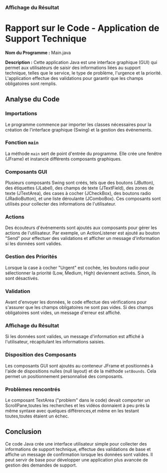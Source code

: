 ### Affichage du Résultat
# Rapport sur le Code - Application de Support Technique
**Nom du Programme :** Main.java

**Description :** Cette application Java est une interface graphique (GUI) qui permet aux utilisateurs de saisir des informations liées au support technique, telles que le service, le type de problème, l'urgence et la priorité. L'application effectue des validations pour garantir que les champs obligatoires sont remplis.

## Analyse du Code

### Importations
Le programme commence par importer les classes nécessaires pour la création de l'interface graphique (Swing) et la gestion des événements.

### Fonction `main`
La méthode `main` sert de point d'entrée du programme. Elle crée une fenêtre (JFrame) et instancie différents composants graphiques.

### Composants GUI
Plusieurs composants Swing sont créés, tels que des boutons (JButton), des étiquettes (JLabel), des champs de texte (JTextField), des zones de texte (JTextArea), des cases à cocher (JCheckBox), des boutons radio (JRadioButton), et une liste déroulante (JComboBox). Ces composants sont utilisés pour collecter des informations de l'utilisateur.

### Actions
Des écouteurs d'événements sont ajoutés aux composants pour gérer les actions de l'utilisateur. Par exemple, un ActionListener est ajouté au bouton "Send" pour effectuer des validations et afficher un message d'information si les données sont valides.

### Gestion des Priorités
Lorsque la case à cocher "Urgent" est cochée, les boutons radio pour sélectionner la priorité (Low, Medium, High) deviennent activés. Sinon, ils sont désactivés.

### Validation
Avant d'envoyer les données, le code effectue des vérifications pour s'assurer que les champs obligatoires ne sont pas vides. Si des champs obligatoires sont vides, un message d'erreur est affiché.

### Affichage du Résultat
Si les données sont valides, un message d'information est affiché à l'utilisateur, récapitulant les informations saisies.

### Disposition des Composants
Les composants GUI sont ajoutés au conteneur JFrame et positionnés à l'aide de dispositions nulles (null layout) et de la méthode `setBounds`. Cela permet un positionnement personnalisé des composants.

### Problèmes rencontrés
Le composant TextArea ("problem" dans le code) devait comporter un ScrollPane,toutes les recherches et les vidéos donnaient à peu près la même syntaxe avec quelques différences,et même en les testant toutes,toutes étaient un échec.

## Conclusion
Ce code Java crée une interface utilisateur simple pour collecter des informations de support technique, effectue des validations de base et affiche un message de confirmation lorsque les données sont valides. Il peut servir de base pour développer une application plus avancée de gestion des demandes de support.
